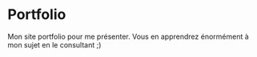# Portfolio
Mon site portfolio pour me présenter.
Vous en apprendrez énormément à mon sujet en le consultant ;)
